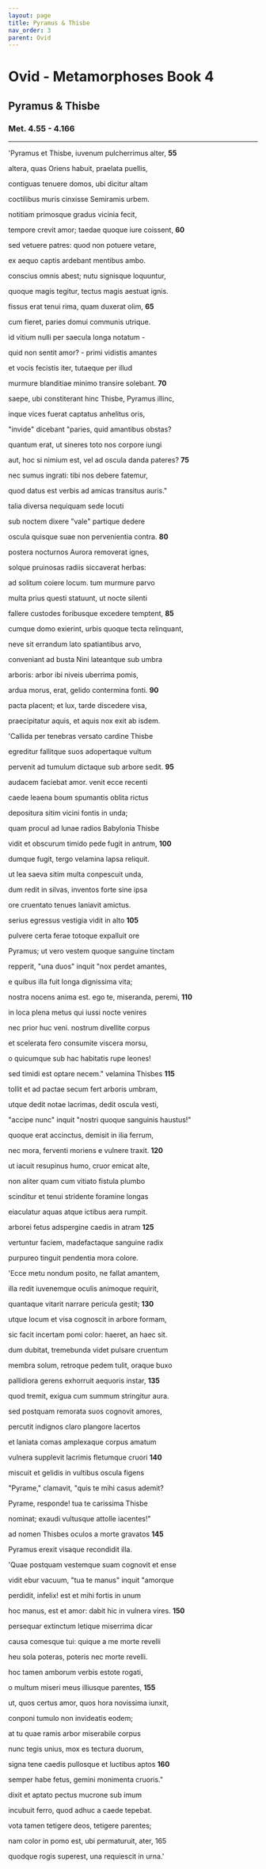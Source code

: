 ```yaml
---
layout: page
title: Pyramus & Thisbe
nav_order: 3
parent: Ovid
---
```


# Ovid - Metamorphoses Book 4

## Pyramus & Thisbe
### Met. 4.55 - 4.166

---------------

'Pyramus et Thisbe, iuvenum pulcherrimus alter,               **55**

altera, quas Oriens habuit, praelata puellis,

contiguas tenuere domos, ubi dicitur altam

coctilibus muris cinxisse Semiramis urbem.

notitiam primosque gradus vicinia fecit,

tempore crevit amor; taedae quoque iure coissent,               **60**

sed vetuere patres: quod non potuere vetare,

ex aequo captis ardebant mentibus ambo.

conscius omnis abest; nutu signisque loquuntur,

quoque magis tegitur, tectus magis aestuat ignis.

fissus erat tenui rima, quam duxerat olim,               **65**

cum fieret, paries domui communis utrique.

id vitium nulli per saecula longa notatum -

quid non sentit amor? - primi vidistis amantes

et vocis fecistis iter, tutaeque per illud

murmure blanditiae minimo transire solebant.               **70**

saepe, ubi constiterant hinc Thisbe, Pyramus illinc,

inque vices fuerat captatus anhelitus oris,

"invide" dicebant "paries, quid amantibus obstas?

quantum erat, ut sineres toto nos corpore iungi

aut, hoc si nimium est, vel ad oscula danda pateres?                **75**

nec sumus ingrati: tibi nos debere fatemur,

quod datus est verbis ad amicas transitus auris."

talia diversa nequiquam sede locuti

sub noctem dixere "vale" partique dedere

oscula quisque suae non pervenientia contra.               **80**

postera nocturnos Aurora removerat ignes,

solque pruinosas radiis siccaverat herbas:

ad solitum coiere locum. tum murmure parvo

multa prius questi statuunt, ut nocte silenti

fallere custodes foribusque excedere temptent,               **85**

cumque domo exierint, urbis quoque tecta relinquant,

neve sit errandum lato spatiantibus arvo,

conveniant ad busta Nini lateantque sub umbra

arboris: arbor ibi niveis uberrima pomis,

ardua morus, erat, gelido contermina fonti.               **90**

pacta placent; et lux, tarde discedere visa,

praecipitatur aquis, et aquis nox exit ab isdem.

'Callida per tenebras versato cardine Thisbe

egreditur fallitque suos adopertaque vultum

pervenit ad tumulum dictaque sub arbore sedit.               **95**

audacem faciebat amor. venit ecce recenti

caede leaena boum spumantis oblita rictus

depositura sitim vicini fontis in unda;

quam procul ad lunae radios Babylonia Thisbe

vidit et obscurum timido pede fugit in antrum,               **100**

dumque fugit, tergo velamina lapsa reliquit.

ut lea saeva sitim multa conpescuit unda,

dum redit in silvas, inventos forte sine ipsa

ore cruentato tenues laniavit amictus.

serius egressus vestigia vidit in alto               **105**

pulvere certa ferae totoque expalluit ore

Pyramus; ut vero vestem quoque sanguine tinctam

repperit, "una duos" inquit "nox perdet amantes,

e quibus illa fuit longa dignissima vita;

nostra nocens anima est. ego te, miseranda, peremi,               **110**

in loca plena metus qui iussi nocte venires

nec prior huc veni. nostrum divellite corpus

et scelerata fero consumite viscera morsu,

o quicumque sub hac habitatis rupe leones!

sed timidi est optare necem." velamina Thisbes               **115**

tollit et ad pactae secum fert arboris umbram,

utque dedit notae lacrimas, dedit oscula vesti,

"accipe nunc" inquit "nostri quoque sanguinis haustus!"

quoque erat accinctus, demisit in ilia ferrum,

nec mora, ferventi moriens e vulnere traxit.               **120**

ut iacuit resupinus humo, cruor emicat alte,

non aliter quam cum vitiato fistula plumbo

scinditur et tenui stridente foramine longas

eiaculatur aquas atque ictibus aera rumpit.

arborei fetus adspergine caedis in atram               **125**

vertuntur faciem, madefactaque sanguine radix

purpureo tinguit pendentia mora colore.

'Ecce metu nondum posito, ne fallat amantem,

illa redit iuvenemque oculis animoque requirit,

quantaque vitarit narrare pericula gestit;               **130**

utque locum et visa cognoscit in arbore formam,

sic facit incertam pomi color: haeret, an haec sit.

dum dubitat, tremebunda videt pulsare cruentum

membra solum, retroque pedem tulit, oraque buxo

pallidiora gerens exhorruit aequoris instar,               **135**

quod tremit, exigua cum summum stringitur aura.

sed postquam remorata suos cognovit amores,

percutit indignos claro plangore lacertos

et laniata comas amplexaque corpus amatum

vulnera supplevit lacrimis fletumque cruori               **140**

miscuit et gelidis in vultibus oscula figens

"Pyrame," clamavit, "quis te mihi casus ademit?

Pyrame, responde! tua te carissima Thisbe

nominat; exaudi vultusque attolle iacentes!"

ad nomen Thisbes oculos a morte gravatos               **145**

Pyramus erexit visaque recondidit illa.

'Quae postquam vestemque suam cognovit et ense

vidit ebur vacuum, "tua te manus" inquit "amorque

perdidit, infelix! est et mihi fortis in unum

hoc manus, est et amor: dabit hic in vulnera vires.               **150**

persequar extinctum letique miserrima dicar

causa comesque tui: quique a me morte revelli

heu sola poteras, poteris nec morte revelli.

hoc tamen amborum verbis estote rogati,

o multum miseri meus illiusque parentes,               **155**

ut, quos certus amor, quos hora novissima iunxit,

conponi tumulo non invideatis eodem;

at tu quae ramis arbor miserabile corpus

nunc tegis unius, mox es tectura duorum,

signa tene caedis pullosque et luctibus aptos               **160**

semper habe fetus, gemini monimenta cruoris."

dixit et aptato pectus mucrone sub imum

incubuit ferro, quod adhuc a caede tepebat.

vota tamen tetigere deos, tetigere parentes;

nam color in pomo est, ubi permaturuit, ater,               165

quodque rogis superest, una requiescit in urna.'
